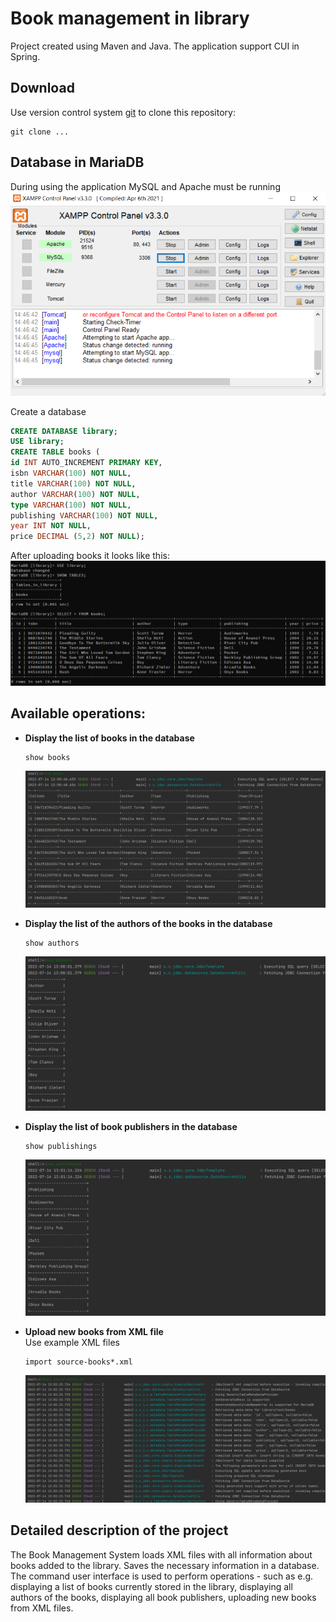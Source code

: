 # Book management in library
Project created using Maven and Java. The application support CUI in Spring.

## Download
Use version control system [git](https://git-scm.com/) to clone this repository:
```
git clone ...
```

## Database in MariaDB
During using the application MySQL and Apache must be running
![](docs/screenshots/6.png)

Create a database
``` sql
CREATE DATABASE library;
USE library;
CREATE TABLE books (
id INT AUTO_INCREMENT PRIMARY KEY,
isbn VARCHAR(100) NOT NULL,
title VARCHAR(100) NOT NULL,
author VARCHAR(100) NOT NULL,
type VARCHAR(100) NOT NULL,
publishing VARCHAR(100) NOT NULL,
year INT NOT NULL,
price DECIMAL (5,2) NOT NULL);
```

After uploading books it looks like this:
![](docs/screenshots/1.png)

## Available operations:
- **Display the list of books in the database**
    ```
    show books
    ```
    ![](docs/screenshots/2.png)


- **Display the list of the authors of the books in the database**
    ```
    show authors
    ```
    ![](docs/screenshots/3.png)


- **Display the list of book publishers in the database**
    ```
    show publishings
    ```
    ![](docs/screenshots/4.png)


- **Upload new books from XML file**\
    Use example XML files
    ```
    import source-books*.xml
    ```
    ![](docs/screenshots/5.png)

## Detailed description of the project
The Book Management System loads XML files with all information about books added to the library. Saves the necessary information in a database. The command user interface is used to perform operations - such as e.g. displaying a list of books currently stored in the library, displaying all authors of the books, displaying all book publishers, uploading new books from XML files.
